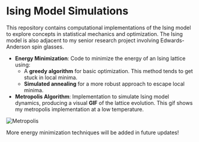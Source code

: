 # Ising Model Simulations

This repository contains computational implementations of the Ising model to explore concepts in statistical mechanics and optimization. 
The Ising model is also adjacent to my senior research project involving Edwards-Anderson spin glasses.

- **Energy Minimization**: Code to minimize the energy of an Ising lattice using:
  - A **greedy algorithm** for basic optimization. This method tends to get stuck in local minima.
  - **Simulated annealing** for a more robust approach to escape local minima.
- **Metropolis Algorithm**: Implementation to simulate Ising model dynamics, producing a visual **GIF** of the lattice evolution. This gif shows my metropolis implementation at a low temperature.

![Metropolis](https://github.com/user-attachments/assets/489dbe8c-2604-4ea6-bfde-bfd2f2bfb469)


More energy minimization techniques will be added in future updates!

